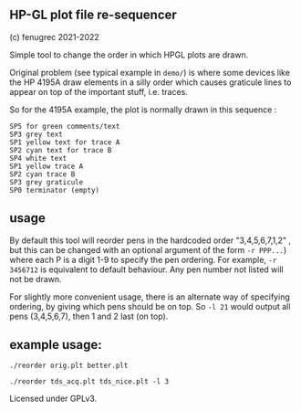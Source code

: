 ## HP-GL plot file re-sequencer
(c) fenugrec 2021-2022

Simple tool to change the order in which HPGL plots are drawn.

Original problem (see typical example in `demo/`) is where some devices like the HP 4195A draw elements in a silly order which causes graticule lines to appear on top of the important stuff, i.e. traces.

So for the 4195A example, the plot is normally drawn in this sequence :

```
SP5 for green comments/text
SP3 grey text
SP1 yellow text for trace A
SP2 cyan text for trace B
SP4 white text
SP1 yellow trace A
SP2 cyan trace B
SP3 grey graticule
SP0 terminator (empty)
```

## usage
By default this tool will reorder pens in the hardcoded order "3,4,5,6,7,1,2" , but this can be changed with an optional argument of the form `-r PPP...`) where each P is a digit 1-9 to specify the pen ordering.
For example, `-r 3456712` is equivalent to default behaviour. Any pen number not listed will not be drawn.

For slightly more convenient usage, there is an alternate way of specifying ordering, by giving which pens should be on top. So `-l 21` would output all pens (3,4,5,6,7), then 1 and 2 last (on top).


## example usage:

`./reorder orig.plt better.plt`

`./reorder tds_acq.plt tds_nice.plt -l 3`


Licensed under GPLv3.

